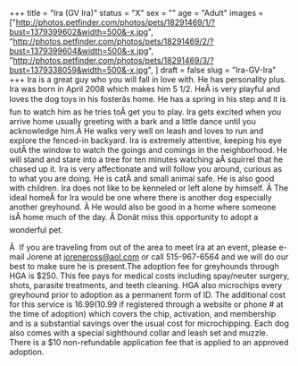 +++
title = "Ira (GV Ira)"
status = "X"
sex = ""
age = "Adult"
images = ["http://photos.petfinder.com/photos/pets/18291469/1/?bust=1379399602&width=500&-x.jpg",
"http://photos.petfinder.com/photos/pets/18291469/2/?bust=1379399604&width=500&-x.jpg",
"http://photos.petfinder.com/photos/pets/18291469/3/?bust=1379338059&width=500&-x.jpg",
]
draft = false
slug = "Ira-GV-Ira"
+++
Ira is a great guy who you will fall in love with. He has personality plus. Ira was born in April 2008 which makes him 5 1/2. HeÂ is very playful and loves the dog toys in his fosterâs home. He has a spring in his step and it is fun to watch him as he tries toÂ get you to play. Ira gets excited when you arrive home usually greeting with a bark and a little dance until you acknowledge him.Â He walks very well on leash and loves to run and explore the fenced-in backyard. Ira is extremely attentive, keeping his eye outÂ the window to watch the goings and comings in the neighborhood. He will stand and stare into a tree for ten minutes watching aÂ squirrel that he chased up it. Ira is very affectionate and will follow you around, curious as to what you are doing. He is catÂ and small animal safe. He is also good with children. Ira does not like to be kenneled or left alone by himself. Â The ideal homeÂ for Ira would be one where there is another dog especially another greyhound. Â He would also be good in a home where someone isÂ home much of the day. Â Donât miss this opportunity to adopt a wonderful pet.

Â 
If you are traveling from out of the area to meet Ira at an event, please e-mail Jorene at joreneross@aol.com or call 515-967-6564 and we will do our best to make sure he is present.The adoption fee for greyhounds through HGA is $250. This fee pays for medical costs including spay/neuter surgery, shots, parasite treatments, and teeth cleaning. HGA also microchips every greyhound prior to adoption as a permanent form of ID. The additional cost for this service is $16.99 ($10.99 if registered through a website or phone # at the time of adoption) which covers the chip, activation, and membership and is a substantial savings over the usual cost for microchipping. Each dog also comes with a special sighthound collar and leash set and muzzle. There is a $10 non-refundable application fee that is applied to an approved adoption.
